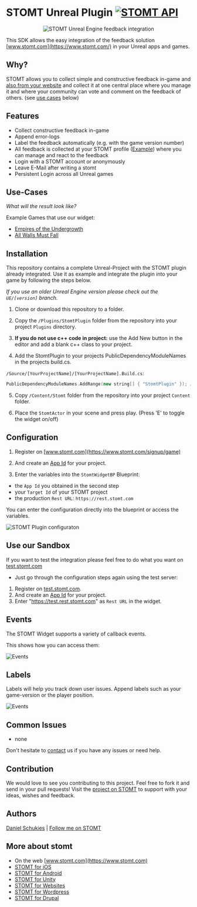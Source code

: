 # STOMT Unreal Plugin [![STOMT API](https://img.shields.io/badge/stomt-v2.10.X-brightgreen.png)](https://rest.stomt.com/)

<p align="center">
  <img alt="STOMT Unreal Engine feedback integration" src="http://schukies.io/images/stomt/StomtUnrealWidget_9-2017.PNG" />
</p>

This SDK allows the easy integration of the feedback solution [www.stomt.com](https://www.stomt.com/) in your Unreal apps and games.


## Why?

STOMT allows you to collect simple and constructive feedback in-game and [also from your website](https://github.com/stomt/stomt-javascript-sdk) and collect it at one central place where you manage it and where your community can vote and comment on the feedback of others. (see [use cases](#use-cases) below)


## Features

* Collect constructive feedback in-game
* Append error-logs
* Label the feedback automatically (e.g. with the game version number)
* All feedback is collected at your STOMT profile ([Example](https://www.stomt.com/empires-of-the-undergrowth)) where you can manage and react to the feedback
* Login with a STOMT account or anonymously
* Leave E-Mail after writing a stomt
* Persistent Login across all Unreal games


## Use-Cases

_What will the result look like?_ 

Example Games that use our widget:

* [Empires of the Undergrowth](https://www.stomt.com/empires-of-the-undergrowth)      
* [All Walls Must Fall](https://www.stomt.com/AWMF)


## Installation

This repository contains a complete Unreal-Project with the STOMT plugin already integrated. 
Use it as example and integrate the plugin into your game by following the steps below.

_If you use an older Unreal Engine version please check out the `UE/[version]` branch._

1. Clone or download this repository to a folder.

2. Copy the `/Plugins/StomtPlugin` folder from the repository into your project `Plugins` directory. 

3. **If you do not use c++ code in project:** use the Add New button in the editor and add a blank c++ class to your project.

4. Add the StomtPlugin to your projects PublicDependencyModuleNames in the projects build.cs.

`/Source/[YourProjectName]/[YourProjectName].Build.cs`:
```c++
PublicDependencyModuleNames.AddRange(new string[] { "StomtPlugin" }); // Add "StomtPlugin" String
```

5. Copy `/Content/Stomt` folder from the repository into your project `Content` folder.

6. Place the `StomtActor` in your scene and press play. (Press 'E' to toggle the widget on/off)


## Configuration

1. Register on [www.stomt.com](https://www.stomt.com/signup/game) 

2. And create an [App Id](https://www.stomt.com/integrate) for your project.

3. Enter the variables into the `StomtWidgetBP` Blueprint:

* the `App Id` you obtained in the second step
* your `Target Id` of your STOMT project
* the production `Rest URL`: `https://rest.stomt.com`

You can enter the configuration directly into the blueprint or access the variables.

<img alt="STOMT Plugin configuraton" src="http://schukies.io/images/stomt/enter-config.PNG" />


## Use our Sandbox

If you want to test the integration please feel free to do what you want on [test.stomt.com](https://test.stomt.com/) 

* Just go through the configuration steps again using the test server:

1. Register on [test.stomt.com](https://test.stomt.com/signup/game).
2. And create an [App Id](https://test.stomt.com/integrate) for your project.
3. Enter "https://test.rest.stomt.com" as `Rest URL` in the widget.


## Events

The STOMT Widget supports a variety of callback events.

This shows how you can access them:

<img alt="Events" src="http://schukies.io/images/stomt/example.PNG" />

## Labels

Labels will help you track down user issues.
Append labels such as your game-version or the player position.

<img alt="Events" src="http://schukies.io/images/stomt/label.PNG" />

## Common Issues

* none

Don't hesitate to [contact](https://www.stomt.com/stomt-unreal-engine-plugin) us if you have any issues or need help.


## Contribution

We would love to see you contributing to this project. Feel free to fork it and send in your pull requests! Visit the [project on STOMT](https://www.stomt.com/stomt-unreal-engine-plugin) to support with your ideas, wishes and feedback.


## Authors

[Daniel Schukies](https://github.com/daniel-schukies) | [Follow me on STOMT](https://www.stomt.com/danielschukies)    


## More about stomt

* On the web [www.stomt.com](https://www.stomt.com)
* [STOMT for iOS](http://stomt.co/ios)
* [STOMT for Android](http://stomt.co/android)
* [STOMT for Unity](http://stomt.co/unity)
* [STOMT for Websites](http://stomt.co/web)
* [STOMT for Wordpress](http://stomt.co/wordpress)
* [STOMT for Drupal](http://stomt.co/drupal)
